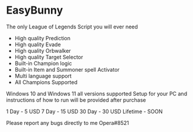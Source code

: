 # EasyBunny
The only League of Legends Script you will ever need



+ High quality Prediction
+ High quality Evade
+ High quality Orbwalker
+ High quality Target Selector
+ Built-in Champion logic
+ Built-in Item and Summoner spell Activator
+ Multi language support
+ All Champions Supported

Windows 10 and Windows 11 all versions supported
Setup for your PC and instructions of how to run will be provided after purchase

1 Day - 5 USD
7 Day - 15 USD
30 Day -  30 USD
Lifetime - SOON


Please report any bugs directly to me Opera#8521 
